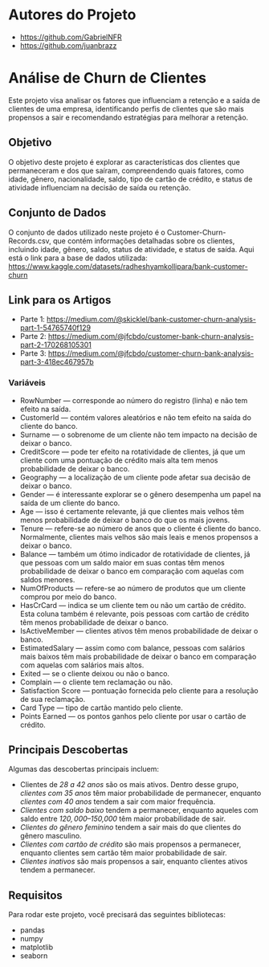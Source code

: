 # Autores do Projeto

- https://github.com/GabrielNFR
- https://github.com/juanbrazz

# Análise de Churn de Clientes

Este projeto visa analisar os fatores que influenciam a retenção e a saída de clientes de uma empresa, identificando perfis de clientes que são mais propensos a sair e recomendando estratégias para melhorar a retenção.

## Objetivo

O objetivo deste projeto é explorar as características dos clientes que permaneceram e dos que saíram, compreendendo quais fatores, como idade, gênero, nacionalidade, saldo, tipo de cartão de crédito, e status de atividade influenciam na decisão de saída ou retenção.

## Conjunto de Dados

O conjunto de dados utilizado neste projeto é o Customer-Churn-Records.csv, que contém informações detalhadas sobre os clientes, incluindo idade, gênero, saldo, status de atividade, e status de saída.
Aqui está o link para a base de dados utilizada: https://www.kaggle.com/datasets/radheshyamkollipara/bank-customer-churn

## Link para os Artigos

- Parte 1: https://medium.com/@skicklel/bank-customer-churn-analysis-part-1-54765740f129
- Parte 2: https://medium.com/@jfcbdo/customer-bank-churn-analysis-part-2-170268105301
- Parte 3: https://medium.com/@jfcbdo/customer-churn-bank-analysis-part-3-418ec467957b

### Variáveis

- RowNumber — corresponde ao número do registro (linha) e não tem efeito na saída.
- CustomerId — contém valores aleatórios e não tem efeito na saída do cliente do banco.
- Surname — o sobrenome de um cliente não tem impacto na decisão de deixar o banco.
- CreditScore — pode ter efeito na rotatividade de clientes, já que um cliente com uma pontuação de crédito mais alta tem menos probabilidade de deixar o banco.
- Geography — a localização de um cliente pode afetar sua decisão de deixar o banco.
- Gender — é interessante explorar se o gênero desempenha um papel na saída de um cliente do banco.
- Age — isso é certamente relevante, já que clientes mais velhos têm menos probabilidade de deixar o banco do que os mais jovens.
- Tenure — refere-se ao número de anos que o cliente é cliente do banco. Normalmente, clientes mais velhos são mais leais e menos propensos a deixar o banco.
- Balance — também um ótimo indicador de rotatividade de clientes, já que pessoas com um saldo maior em suas contas têm menos probabilidade de deixar o banco em comparação com aquelas com saldos menores.
- NumOfProducts — refere-se ao número de produtos que um cliente comprou por meio do banco.
- HasCrCard — indica se um cliente tem ou não um cartão de crédito. Esta coluna também é relevante, pois pessoas com cartão de crédito têm menos probabilidade de deixar o banco.
- IsActiveMember — clientes ativos têm menos probabilidade de deixar o banco.
- EstimatedSalary — assim como com balance, pessoas com salários mais baixos têm mais probabilidade de deixar o banco em comparação com aquelas com salários mais altos.
- Exited — se o cliente deixou ou não o banco.
- Complain — o cliente tem reclamação ou não.
- Satisfaction Score — pontuação fornecida pelo cliente para a resolução de sua reclamação.
- Card Type — tipo de cartão mantido pelo cliente.
- Points Earned — os pontos ganhos pelo cliente por usar o cartão de crédito.

## Principais Descobertas

Algumas das descobertas principais incluem:

- Clientes de *28 a 42 anos* são os mais ativos. Dentro desse grupo, *clientes com 35 anos* têm maior probabilidade de permanecer, enquanto *clientes com 40 anos* tendem a sair com maior frequência.
- *Clientes com saldo baixo* tendem a permanecer, enquanto aqueles com saldo entre *$120,000–$150,000* têm maior probabilidade de sair.
- *Clientes do gênero feminino* tendem a sair mais do que clientes do gênero masculino.
- *Clientes com cartão de crédito* são mais propensos a permanecer, enquanto clientes sem cartão têm maior probabilidade de sair.
- *Clientes inativos* são mais propensos a sair, enquanto clientes ativos tendem a permanecer.

## Requisitos

Para rodar este projeto, você precisará das seguintes bibliotecas:

- pandas
- numpy
- matplotlib
- seaborn
